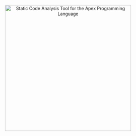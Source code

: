 <p align="center">
    <a href="https://github.com/belekomurzakov/thesis/blob/master/thesis.pdf" title="Static Code Analysis Tool for the Apex Programming Language">
        <img src="https://github.com/belekomurzakov/thesis/assets/89274213/d82a5fcf-619d-4576-8c1a-98eaae3581b2" width="400" alt="Static Code Analysis Tool for the Apex Programming Language" title="Static Code Analysis Tool for the Apex Programming Language" />
    </a>
</p>
